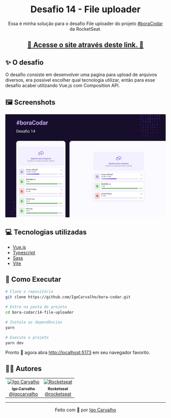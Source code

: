 <h1 align="center">Desafio 14 - File uploader</h1>

<p align="center">Essa é minha solução para o desafio File uploader do projeto <a href="https://www.rocketseat.com.br/boracodar">#boraCodar</a> da RocketSeat.</p>

<h2 align="center">
  <a href="https://14-file-uploader.netlify.app/">🔹 Acesse o site através deste link. 🔹</a>
</h2>

## :sparkles: O desafio

O desafio consiste em desenvolver uma pagina para upload de arquivos diversos, era possível escolher qual tecnologia utilizar, então para esse desafio acabei utilizando Vue.js com Composition API.

## :framed_picture: Screenshots

![App Preview](./.github/preview.jpg)

## :computer: Tecnologias utilizadas

- [Vue.js](https://vuejs.org/)
- [Typescript](https://www.typescriptlang.org/)
- [Sass](https://sass-lang.com/)
- [Vite](https://vitejs.dev/)

## :construction_worker: Como Executar

```bash
# Clone o repositório
git clone https://github.com/IgoCarvalho/bora-codar.git
```

```bash
# Entre na pasta do projeto
cd bora-codar/14-file-uploader
```

```bash
# Instale as dependências
yarn
```

```bash
# Execute o projeto
yarn dev
```

Pronto :tada: agora abra [http://localhost:5173](http://localhost:5173) em seu navegador favorito.

## :technologist: Autores

<table>
  <tr>
    <td align="center">
      <a href="https://github.com/IgoCarvalho">
        <img src="https://avatars.githubusercontent.com/u/42634011?v=4" width="100px;" alt="Igo Carvalho" />
        <br />
        <sub>
          <b>Igo Carvalho</b>
        </sub>
      </a>
      <br />
      <a href="https://www.linkedin.com/in/igocarvalho/" title="LinkedIn" target="_blank">@igocarvalho</a>
    </td>
    <td align="center">
      <a href="https://github.com/rocketseat/" target="_blank">
        <img src="https://avatars.githubusercontent.com/u/28929274?s=200&v=4" width="100px;" alt="Rocketseat" />
        <br>
        <sub>
          <b>Rocketseat</b>
        </sub>
      </a>
      <br />
      <a href="https://www.rocketseat.com.br/" title="Rocketseat Website" target="_blank">@rocketseat</a>
    </td>
  </tr>
</table>

---

<p align="center">
  Feito com 💜 por <a href="https://github.com/IgoCarvalho">Igo Carvalho</a>
</p>
